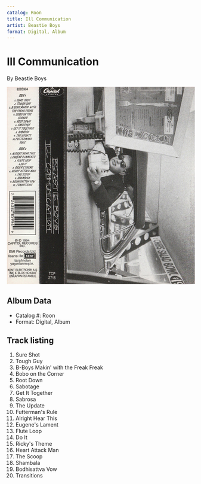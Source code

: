 ```yaml
---
catalog: Roon
title: Ill Communication
artist: Beastie Boys
format: Digital, Album
---
```


# Ill Communication

By Beastie Boys

![](../../assets/albumcovers/Beastie_Boys-Ill_Communication.png)

## Album Data

- Catalog #: Roon
- Format: Digital, Album


## Track listing


1. Sure Shot
2. Tough Guy
3. B-Boys Makin' with the Freak Freak
4. Bobo on the Corner
5. Root Down
6. Sabotage
7. Get It Together
8. Sabrosa
9. The Update
10. Futterman's Rule
11. Alright Hear This
12. Eugene's Lament
13. Flute Loop
14. Do It
15. Ricky's Theme
16. Heart Attack Man
17. The Scoop
18. Shambala
19. Bodhisattva Vow
20. Transitions


